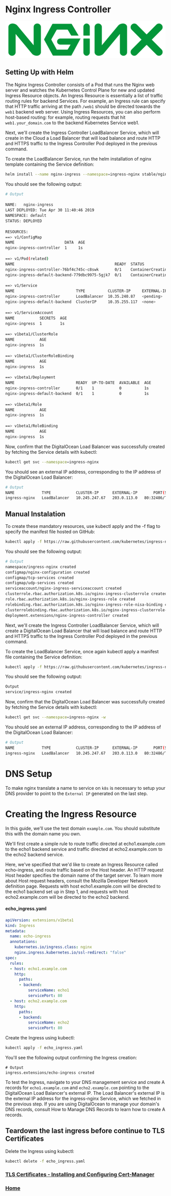 # Nginx Ingress Controller

![header](images/nginx.png)

## Setting Up with Helm

The Nginx Ingress Controller consists of a Pod that runs the Nginx web server and watches the Kubernetes Control Plane for new and updated Ingress Resource objects. An Ingress Resource is essentially a list of traffic routing rules for backend Services. For example, an Ingress rule can specify that HTTP traffic arriving at the path `/web1` should be directed towards the `web1` backend web server. Using Ingress Resources, you can also perform host-based routing: for example, routing requests that hit `web1.your_domain.com` to the backend Kubernetes Service web1.

Next, we'll create the Ingress Controller LoadBalancer Service, which will create in the Cloud a Load Balancer that will load balance and route HTTP and HTTPS traffic to the Ingress Controller Pod deployed in the previous command.

To create the LoadBalancer Service, run the helm installation of nginx template containing the Service definition:
```bash
helm install --name nginx-ingress --namespace=ingress-nginx stable/nginx-ingress
```

You should see the following output:
```bash
# Output

NAME:   nginx-ingress
LAST DEPLOYED: Tue Apr 30 11:40:46 2019
NAMESPACE: default
STATUS: DEPLOYED

RESOURCES:
==> v1/ConfigMap
NAME                      DATA  AGE
nginx-ingress-controller  1     1s

==> v1/Pod(related)
NAME                                            READY  STATUS             RESTARTS  AGE
nginx-ingress-controller-76bf4c745c-c8swk       0/1    ContainerCreating  0         1s
nginx-ingress-default-backend-779dbc9975-5gjk7  0/1    ContainerCreating  0         1s

==> v1/Service
NAME                           TYPE          CLUSTER-IP     EXTERNAL-IP  PORT(S)                     AGE
nginx-ingress-controller       LoadBalancer  10.35.240.87   <pending>    80:32527/TCP,443:31066/TCP  1s
nginx-ingress-default-backend  ClusterIP     10.35.255.117  <none>       80/TCP                      1s

==> v1/ServiceAccount
NAME           SECRETS  AGE
nginx-ingress  1        1s

==> v1beta1/ClusterRole
NAME           AGE
nginx-ingress  1s

==> v1beta1/ClusterRoleBinding
NAME           AGE
nginx-ingress  1s

==> v1beta1/Deployment
NAME                           READY  UP-TO-DATE  AVAILABLE  AGE
nginx-ingress-controller       0/1    1           0          1s
nginx-ingress-default-backend  0/1    1           0          1s

==> v1beta1/Role
NAME           AGE
nginx-ingress  1s

==> v1beta1/RoleBinding
NAME           AGE
nginx-ingress  1s
```


Now, confirm that the DigitalOcean Load Balancer was successfully created by fetching the Service details with kubectl:

```bash
kubectl get svc --namespace=ingress-nginx
```

You should see an external IP address, corresponding to the IP address of the DigitalOcean Load Balancer:
```bash
# Output
NAME            TYPE           CLUSTER-IP      EXTERNAL-IP       PORT(S)                      AGE
ingress-nginx   LoadBalancer   10.245.247.67   203.0.113.0   80:32486/TCP,443:32096/TCP   20h
```


## Manual Instalation
To create these mandatory resources, use kubectl apply and the -f flag to specify the manifest file hosted on GitHub:
```bash
kubectl apply -f https://raw.githubusercontent.com/kubernetes/ingress-nginx/master/deploy/mandatory.yaml
```
You should see the following output:
```bash
# Output
namespace/ingress-nginx created
configmap/nginx-configuration created
configmap/tcp-services created
configmap/udp-services created
serviceaccount/nginx-ingress-serviceaccount created
clusterrole.rbac.authorization.k8s.io/nginx-ingress-clusterrole created
role.rbac.authorization.k8s.io/nginx-ingress-role created
rolebinding.rbac.authorization.k8s.io/nginx-ingress-role-nisa-binding created
clusterrolebinding.rbac.authorization.k8s.io/nginx-ingress-clusterrole-nisa-binding created
deployment.extensions/nginx-ingress-controller created
```
Next, we'll create the Ingress Controller LoadBalancer Service, which will create a DigitalOcean Load Balancer that will load balance and route HTTP and HTTPS traffic to the Ingress Controller Pod deployed in the previous command.

To create the LoadBalancer Service, once again kubectl apply a manifest file containing the Service definition:
```bash
kubectl apply -f https://raw.githubusercontent.com/kubernetes/ingress-nginx/master/deploy/provider/cloud-generic.yaml
```
You should see the following output:
```bash
Output
service/ingress-nginx created
```


Now, confirm that the DigitalOcean Load Balancer was successfully created by fetching the Service details with kubectl:
```bash
kubectl get svc --namespace=ingress-nginx -w
```
You should see an external IP address, corresponding to the IP address of the DigitalOcean Load Balancer:
```bash
# Output
NAME            TYPE           CLUSTER-IP      EXTERNAL-IP       PORT(S)                      AGE
ingress-nginx   LoadBalancer   10.245.247.67   203.0.113.0   80:32486/TCP,443:32096/TCP   20h
```

# DNS Setup
To make nginx translate a name to service on `k8s` is necessary to setup your DNS provider to point to the `External IP` generated on the last step.

# Creating the Ingress Resource

In this guide, we'll use the test domain `example.com`. You should substitute this with the domain name you own.

We'll first create a simple rule to route traffic directed at echo1.example.com to the echo1 backend service and traffic directed at echo2.example.com to the echo2 backend service.

Here, we've specified that we'd like to create an Ingress Resource called echo-ingress, and route traffic based on the Host header. An HTTP request Host header specifies the domain name of the target server. To learn more about Host request headers, consult the Mozilla Developer Network definition page. Requests with host echo1.example.com will be directed to the echo1 backend set up in Step 1, and requests with host echo2.example.com will be directed to the echo2 backend.

#### echo_ingress.yaml

```yaml
apiVersion: extensions/v1beta1
kind: Ingress
metadata:
  name: echo-ingress
  annotations:
    kubernetes.io/ingress.class: nginx
    nginx.ingress.kubernetes.io/ssl-redirect: "false"
spec:
  rules:
  - host: echo1.example.com
    http:
      paths:
      - backend:
          serviceName: echo1
          servicePort: 80
  - host: echo2.example.com
    http:
      paths:
      - backend:
          serviceName: echo2
          servicePort: 80
```

Create the Ingress using kubectl:
```bash
kubectl apply -f echo_ingress.yaml
```
You'll see the following output confirming the Ingress creation:
```
# Output
ingress.extensions/echo-ingress created
```

To test the Ingress, navigate to your DNS management service and create A records for `echo1.example.com` and `echo2.example.com` pointing to the DigitalOcean Load Balancer's external IP. The Load Balancer's external IP is the external IP address for the ingress-nginx Service, which we fetched in the previous step. If you are using DigitalOcean to manage your domain's DNS records, consult How to Manage DNS Records to learn how to create A records.


## Teardown the last ingress before continue to TLS Certificates
Delete the Ingress using kubectl:
```bash
kubectl delete -f echo_ingress.yaml
```

### [TLS Certificates - Installing and Configuring Cert-Manager](https://github.com/arthurbdiniz/kubernetes-cloud-setup/blob/master/cert_manager.md)

### [Home](https://github.com/arthurbdiniz/kubernetes-cloud-setup/blob/master/README.md)

